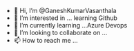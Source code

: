- 👋 Hi, I’m @GaneshKumarVasanthala
- 👀 I’m interested in ... learning Github
- 🌱 I’m currently learning ...Azure Devops
- 💞️ I’m looking to collaborate on ...
- 📫 How to reach me ...

<!---
GaneshKumarVasanthala/GaneshKumarVasanthala is a ✨ special ✨ repository because its `README.md` (this file) appears on your GitHub profile.
You can click the Preview link to take a look at your changes.
--->
